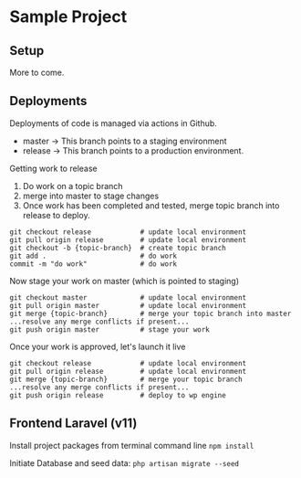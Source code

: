 # Sample Project

## Setup

More to come.

## Deployments

Deployments of code is managed via actions in Github.

* master -> This branch points to a staging environment
* release -> This branch points to a production environment.

Getting work to release

1. Do work on a topic branch
2. merge into master to stage changes
3. Once work has been completed and tested, merge topic branch into release to deploy.

```
git checkout release            # update local environment
git pull origin release         # update local environment
git checkout -b {topic-branch}  # create topic branch
git add .                       # do work
commit -m "do work"             # do work         
```

Now stage your work on master (which is pointed to staging)
```
git checkout master             # update local environment
git pull origin master          # update local environment  
git merge {topic-branch}        # merge your topic branch into master
...resolve any merge conflicts if present...
git push origin master          # stage your work
```

Once your work is approved, let's launch it live
```
git checkout release            # update local environment
git pull origin release         # update local environment
git merge {topic-branch}        # merge your topic branch
...resolve any merge conflicts if present...
git push origin release         # deploy to wp engine
```

## 
## Frontend Laravel (v11)
Install project packages from terminal command line
`npm install`

Initiate Database and seed data:
`php artisan migrate --seed`